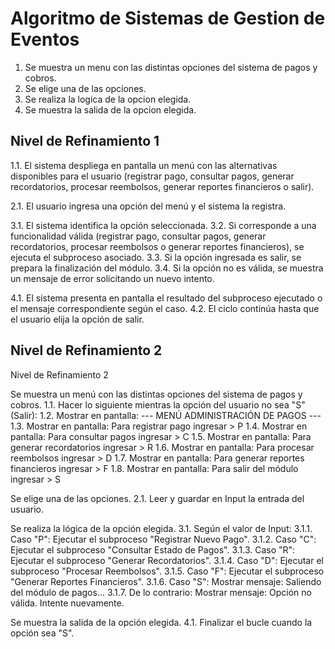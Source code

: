 # Algoritmo de Sistemas de Gestion de Eventos

1. Se muestra un menu con las distintas opciones del sistema de pagos y cobros.
2. Se elige una de las opciones.
3. Se realiza la logica de la opcion elegida.
4. Se muestra la salida de la opcion elegida.

## Nivel de Refinamiento 1

1.1. El sistema despliega en pantalla un menú con las alternativas disponibles para el usuario (registrar pago, consultar pagos, generar recordatorios, procesar reembolsos, generar reportes financieros o salir).

2.1. El usuario ingresa una opción del menú y el sistema la registra.

3.1. El sistema identifica la opción seleccionada.
3.2. Si corresponde a una funcionalidad válida (registrar pago, consultar pagos, generar recordatorios, procesar reembolsos o generar reportes financieros), se ejecuta el subproceso asociado.
3.3. Si la opción ingresada es salir, se prepara la finalización del módulo.
3.4. Si la opción no es válida, se muestra un mensaje de error solicitando un nuevo intento.

4.1. El sistema presenta en pantalla el resultado del subproceso ejecutado o el mensaje correspondiente según el caso.
4.2. El ciclo continúa hasta que el usuario elija la opción de salir.

## Nivel de Refinamiento 2

Nivel de Refinamiento 2

Se muestra un menú con las distintas opciones del sistema de pagos y cobros.
1.1. Hacer lo siguiente mientras la opción del usuario no sea "S" (Salir):
1.2. Mostrar en pantalla: --- MENÚ ADMINISTRACIÓN DE PAGOS ---
1.3. Mostrar en pantalla: Para registrar pago ingresar > P
1.4. Mostrar en pantalla: Para consultar pagos ingresar > C
1.5. Mostrar en pantalla: Para generar recordatorios ingresar > R
1.6. Mostrar en pantalla: Para procesar reembolsos ingresar > D
1.7. Mostrar en pantalla: Para generar reportes financieros ingresar > F
1.8. Mostrar en pantalla: Para salir del módulo ingresar > S

Se elige una de las opciones.
2.1. Leer y guardar en Input la entrada del usuario.

Se realiza la lógica de la opción elegida.
3.1. Según el valor de Input:
3.1.1. Caso "P": Ejecutar el subproceso "Registrar Nuevo Pago".
3.1.2. Caso "C": Ejecutar el subproceso "Consultar Estado de Pagos".
3.1.3. Caso "R": Ejecutar el subproceso "Generar Recordatorios".
3.1.4. Caso "D": Ejecutar el subproceso "Procesar Reembolsos".
3.1.5. Caso "F": Ejecutar el subproceso "Generar Reportes Financieros".
3.1.6. Caso "S": Mostrar mensaje: Saliendo del módulo de pagos...
3.1.7. De lo contrario: Mostrar mensaje: Opción no válida. Intente nuevamente.

Se muestra la salida de la opción elegida.
4.1. Finalizar el bucle cuando la opción sea "S".

    